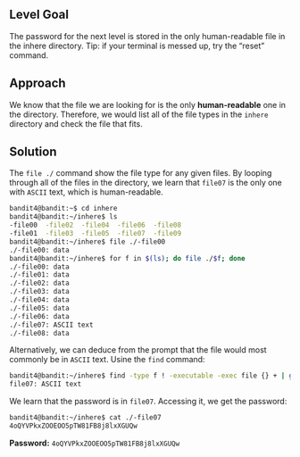 ## Level Goal
The password for the next level is stored in the only human-readable file in the inhere directory. Tip: if your terminal is messed up, try the “reset” command.

## Approach
We know that the file we are looking for is the only <strong>human-readable</strong> one in the directory. Therefore, we would list all of the file types in the <code>inhere</code> directory and check the file that fits. 

## Solution
The <code>file ./</code> command show the file type for any given files.
By looping through all of the files in the directory, we learn that <code>file07</code> is the only one with <code>ASCII</code> text, which is human-readable.
```zsh
bandit4@bandit:~$ cd inhere
bandit4@bandit:~/inhere$ ls
-file00  -file02  -file04  -file06  -file08
-file01  -file03  -file05  -file07  -file09
bandit4@bandit:~/inhere$ file ./-file00
./-file00: data
bandit4@bandit:~/inhere$ for f in $(ls); do file ./$f; done
./-file00: data
./-file01: data
./-file02: data
./-file03: data
./-file04: data
./-file05: data
./-file06: data
./-file07: ASCII text
./-file08: data
```
Alternatively, we can deduce from the prompt that the file would most commonly be in <code>ASCII</code> text. 
Usine the <code>find</code> command:
```zsh
bandit4@bandit:~/inhere$ find -type f ! -executable -exec file {} + | grep ASCII./-file07: ASCII text
file07: ASCII text
```
We learn that the password is in <code>file07</code>. Accessing it, we get the password:
```zsh
bandit4@bandit:~/inhere$ cat ./-file07
4oQYVPkxZOOEOO5pTW81FB8j8lxXGUQw
```
<strong>Password:</strong> <code>4oQYVPkxZOOEOO5pTW81FB8j8lxXGUQw</code>
